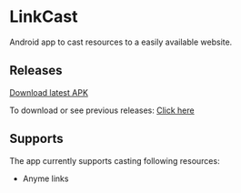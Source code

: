 # LinkCast

Android app to cast resources to a easily available website.

## Releases

[Download latest APK](https://github.com/dhavalpateln/LinkCast/releases/download/v1.1/LinkCast.apk)

To download or see previous releases: [Click here](https://github.com/dhavalpateln/LinkCast/releases)

## Supports

The app currently supports casting following resources:
- Anyme links
